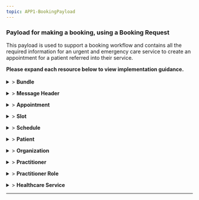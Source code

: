 ```yaml
---
topic: APP1-BookingPayload
---
```


### Payload for making a booking, using a Booking Request

This payload is used to support a booking workflow and contains all the required information for an urgent and emergency care service to create an appointment for a patient referred into their service.
<br>
 <div markdown="span" class="alert alert-warning" role="alert"><i class="fa fa-warning"></i>
  <b>Please expand each resource below to view implementation guidance.</b>
 </div>
</div>
<br>

<details>
  <summary>> <b class="barslink">Bundle</b></summary>
  
  
  
      <p>
              
        <p>The Bundle resource is the container for the event message </p>
        {{tree:https://fhir.nhs.uk/StructureDefinition/BARSBundleMessage, hybrid}}
        <p>


| Data Item                                                        | Implementation Guidance                                                                                                                                                                                                                                                                                                                                                                                                                                               | Necessity | Cadinality UKCore | Example Value(s)                                                                         |
|------------------------------------------------------------------|-----------------------------------------------------------------------------------------------------------------------------------------------------------------------------------------------------------------------------------------------------------------------------------------------------------------------------------------------------------------------------------------------------------------------------------------------------------------------|-----------|-------------------|------------------------------------------------------------------------------------------|
| Bundle                                                           | https://simplifier.net/nhsbookingandreferrals/barsbundlemessage                                                                                                                                                                                                                                                                                                                                    |      | 1..1                   |                                                                                          |
| Bundle.id                                                        | This id is generated by the originating sender of the message, retained in subsequent messages..                                                                                                                                                                                                                                                                                                                                                                      | MUST      |                   | 79120f41-a431-4f08-bcc5-1e67006fcae0                                                     |
| Bundle.meta                                                      | https://www.hl7.org/fhir/resource.html#Meta                                                                                                                                                                                                                                                                                                                                                                                                                           | MUST      | 0..1              |                                                                                          |
| Bundle.meta.profile                                              | This MUST be populated with the structure definition for BaRSBundleMessage : 'https://fhir.nhs.uk/StructureDefinition/BARSBundleMessage' - FIXED VALUE                                                                                                                                                                                                                                                                                                                | MUST      | 0..1              | https://fhir.nhs.uk/StructureDefinition/BARSBundleMessage                                |
| Bundle.meta.lastUpdated                                          | All resources MUST include 'lastUpdated' value, under the meta section which MUST be the same timestamp for each resource when created from new, but MUST be a later timestamp on updates to resources, if the content of a particular resource contains updated info for subsequent updates. Otherwise, maintain the timestamp originally sent.                                                                                                                      | MUST      | 0..1              | 2023-03-08T12:01:08.4677672+00:00                                                        |
| Bundle.type                                                      | This MUST be populated with 'message' - FIXED VALUE                                                                                                                                                                                                                                                                                                                                                                                                                   | MUST      | 1..1              | message                                                                                  |
| Bundle.timestamp                                                 | This MUST be populated with the date that the content of the message was assembled. This date is not changed by middleware engines unless they add additional data that changes the meaning of the time of the message                                                                                                                                                                                                                                                | MUST      | 0..1              | 2023-03-08T12:01:08.4677672+00:00                                                        |
| Bundle.entry(s)                                                  | Follow BaRS profile guidance for populating this element                                                                                                                                                                                                                                                                                                                                                                                                              | MUST      |                   |                                                                                          |
| Bundle.entry.fullUrl                                             | This MUST be populated with the unique identifier for the resource entry. Transient id relative to the bundle                                                                                                                                                                                                                                                                                                                                                         | MUST      | 0..1              | urn:uuid:1cbdfb97-5859-48a4-8301-d54eab818d68                                            |
| Bundle.entry.resourceType                                        | This MUST be populated with the Resources detailed in the message definition.                                                                                                                                                                                                                                                                                                                                                                                         | MUST      | 0..1              | MessageHeader,Patient, Appointment                                                       |


</details>
<p>
<details>
  <summary>> <b class="barslink">Message Header</b></summary>
  
  
      <p>
              
        <p>A resource that describes the BaRS message being exchanged between two systems. It defines the way that the Appointment bundle should be processed when it is being consumed by a receiver</p>
        {{tree:https://fhir.nhs.uk/StructureDefinition/BARSMessageHeader-booking-request, hybrid}}
        <p>

| Data Item                                                        | Implementation Guidance                                                                                                                                                                                                                                                                                                                                                                                                                                               | Necessity | Cadinality UKCore | Example Value(s)                                                                         |
|------------------------------------------------------------------|-----------------------------------------------------------------------------------------------------------------------------------------------------------------------------------------------------------------------------------------------------------------------------------------------------------------------------------------------------------------------------------------------------------------------------------------------------------------------|-----------|-------------------|------------------------------------------------------------------------------------------|
| MessageHeader                                                    | https://simplifier.net/nhsbookingandreferrals/barsmessageheaderbookingrequest-duplicate-2                                                                                                                                                                                                                                                                                       |       | 1..1                   |                                                                                          |
| MessageHeader.meta                                               | https://www.hl7.org/fhir/resource.html#Meta                                                                                                                                                                                                                                                                                                                                                                                                                           | MUST      | 0..1              |                                                                                          |
| MessageHeader.meta.profile                                       | This MUST be populated with the structure definition forBARSMessageHeader-booking-request                                                                                                                                                                                                                                                                                                                                                                             | MUST      | 0..1              | https://fhir.nhs.uk/StructureDefinition/BARSMessageHeader-booking-request                |
| MessageHeader.meta.lastUpdated                                   | All resources MUST include 'lastUpdated' value, under the meta section which MUST be the same timestamp for each resource when created from new, but MUST be a later timestamp on updates to resources, if the content of a particular resource contains updated info for subsequent updates. Otherwise, maintain the timestamp originally sent.                                                                                                                      | MUST      | 0..1              | 2023-03-08T12:01:08.4677672+00:00                                                        |
| MessageHeader.extension                                          | This MUST be populated with details of the Clinical  Decision Support System used                                                                                                                                                                                                                                                                                                                                                                                     | MUST      | 0..1              |                                                                                          |
| MessageHeader.extension.url                                      | This MUST be populated with 'https://fhir.nhs.uk/StructureDefinition/CDSSExtension' - FIXED VALUE                                                                                                                                                                                                                                                                                                                                                                     | MUST      | 0..1              | https://fhir.nhs.uk/StructureDefinition/CDSSExtension                                    |
| MessageHeader.extension.extension                                |                                                                                                                                                                                                                                                                                                                                                                                                                                                                       | MUST      | 0..1              |                                                                                          |
| MessageHeader.extension.extension.url                            | This MUST be populated with the pre-defined Clinical Decision Support System software url - FIXED VALUE                                                                                                                                                                                                                                                                                                                                                               | MUST      | 0..1              | requesterCDSSSoftware                                                                    |
| MessageHeader.extension.extension.valueString                    | This MUST be populated with the Clinical Decision Support System software name e.g. Pathways                                                                                                                                                                                                                                                                                                                                                                          | MUST      | 0..1              | Pathways                                                                                 |
| MessageHeader.extension.extension                                |                                                                                                                                                                                                                                                                                                                                                                                                                                                                       | MUST      | 0..1              |                                                                                          |
| MessageHeader.extension.extension.url                            | This MUST be populated with the pre-defined Clinical Decision Support System software Version url - FIXED VALUE                                                                                                                                                                                                                                                                                                                                                       | MUST      | 0..1              | requesterCDSSVersion                                                                     |
| MessageHeader.extension.extension.valueString                    | This MUST be populated with the Clinical Decision Support System software Version name e.g. 30.2.0                                                                                                                                                                                                                                                                                                                                                                    | MUST      | 0..1              | 30.2.0                                                                                   |
| MessageHeader.eventcoding                                        |                                                                                                                                                                                                                                                                                                                                                                                                                                                                       | MUST      | 1..1              |                                                                                          |
| MessageHeader.eventcoding.system                                 | This MUST be populated with CodeSystem 'https://fhir.nhs.uk/CodeSystem/message-events-bars' - FIXED VALUE                                                                                                                                                                                                                                                                                                                                                             | MUST      | 0..1              | https://fhir.nhs.uk/CodeSystem/message-events-bars                                       |
| MessageHeader.eventcoding.code                                   | The status MUST be populated with 'booking-request'. See CodeSystem: 'https://fhir.nhs.uk/CodeSystem/message-events-bars' - FIXED VALUE                                                                                                                                                                                                                                                                                                                               | MUST      | 0..1              | booking-request                                                                          |
| MessageHeader.destination                                        |                                                                                                                                                                                                                                                                                                                                                                                                                                                                       | MUST      | 0..1              |                                                                                          |
| MessageHeader.destination.receiver                               |                                                                                                                                                                                                                                                                                                                                                                                                                                                                       | MUST      | 0..1              |                                                                                          |
| MessageHeader.destination.receiver.reference                     | This MUST be populated with the full url to the Receiving Organisation resource.                                                                                                                                                                                                                                                                                                                                                                                      | MUST      | 0..1              | urn:uuid:10397afd-479c-42ea-9d5d-e4024481e0f8                                            |
| MessageHeader.destination.endpoint                               | This MUST be populated with the system and Service ID separated by a pipe. for example https://fhir.nhs.uk/id/dos-service-id\|11111111, this is to ensure the receiver knows the intended destination.                                                                                                                                                                                                                                                                | MUST      | 1..1              | https://fhir.nhs.uk/id/dos-service-id\|1122334455                                        |
| MessageHeader.sender                                             |                                                                                                                                                                                                                                                                                                                                                                                                                                                                       | MUST      | 0..1              |                                                                                          |
| MessageHeader.sender.reference                                   | This MUST be populated. Follow BaRS profile guidance for populating this element                                                                                                                                                                                                                                                                                                                                                                                      | MUST      | 0..1              | urn:uuid:07939a0c-2854-46ff-9282-ad906bc93679                                            |
| MessageHeader.source                                             |                                                                                                                                                                                                                                                                                                                                                                                                                                                                       | MUST      | 1..1              |                                                                                          |
| MessageHeader.source.name                                        | This MUST be populated with the sending system supplier name                                                                                                                                                                                                                                                                                                                                                                                                          | MUST      | 0..1              | Patient Access System                                                                    |
| MessageHeader.source.software                                    | This SHOULD be populated with the sending software application name                                                                                                                                                                                                                                                                                                                                                                                                   | SHOULD    | 0..1              | Supplier Software                                                                        |
| MessageHeader.source.version                                     | This SHOULD be populated with the sending software version                                                                                                                                                                                                                                                                                                                                                                                                            | SHOULD    | 0..1              | V1.0.0                                                                                   |
| MessageHeader.source.contact                                     |                                                                                                                                                                                                                                                                                                                                                                                                                                                                       | SHOULD    | 0..1              |                                                                                          |
| MessageHeader.source.contact.system                              | This SHOULD be populated with the Contact Type - phone \| fax \| email \| pager \| url \| sms \| other                                                                                                                                                                                                                                                                                                                                                                | SHOULD    | 0..1              | phone                                                                                    |
| MessageHeader.source.contact.value                               | This SHOULD be populated with the Contact Type value                                                                                                                                                                                                                                                                                                                                                                                                                  | SHOULD    | 0..1              | +44 (0123) 123 4567                                                                      |
| MessageHeader.source.endpoint                                    | This MUST be populated with the system and Service ID separated by a pipe. for example https://fhir.nhs.uk/id/dos-service-id\|11111111, this is to ensure the receiver knows where any response messages SHOULD be addressed.                                                                                                                                                                                                                                         | MUST      | 1..1              | https://fhir.nhs.uk/id/dos-service-id\\|5566778899                                       |
| MessageHeader.reason                                             |                                                                                                                                                                                                                                                                                                                                                                                                                                                                       | MUST      | 0..1              |                                                                                          |
| MessageHeader.reason.coding                                      |                                                                                                                                                                                                                                                                                                                                                                                                                                                                       | MUST      | 0..1              |                                                                                          |
| MessageHeader.reason.coding.system                               | This MUST be populated with 'https://fhir.nhs.uk/CodeSystem/message-reason-bars' - FIXED VALUE                                                                                                                                                                                                                                                                                                                                                                        | MUST      | 0..1              | https://fhir.nhs.uk/CodeSystem/message-reason-bars                                       |
| MessageHeader.reason.coding.code                                 | This MUST be populated with 'new' in a new message and 'update' for an update. See CodeSystem: 'https://fhir.nhs.uk/CodeSystem/message-events-bars'                                                                                                                                                                                                                                                                                                                   | MUST      | 0..1              | new                                                                                      |
| MessageHeader.reason.coding.display                              | This SHOULD be populated with 'new' in a new message and 'update' for an update.                                                                                                                                                                                                                                                                                                                                                                                      | SHOULD    | 0..1              | New                                                                                      |
| MessageHeader.focus                                              |                                                                                                                                                                                                                                                                                                                                                                                                                                                                       | MUST      | 0..*              |                                                                                          |
| MessageHeader.focus.reference                                    | This MUST be populated with a reference to the Appointment                                                                                                                                                                                                                                                                                                                                                                                                            | MUST      | 0..1              | urn:uuid:236bb75d-90ef-461f-b71e-fde7f899802c                                            |
| MessageHeader.definition                                         | This MUST be populated with the MessageDefinition the bundle is based on. This will be used for validation. Value - https://fhir.nhs.uk/MessageDefinition/bars-message-booking-request                                                                                                                                                                                                                                                                                | MUST      | 0..1              | https://fhir.nhs.uk/MessageDefinition/bars-message-booking-request                       |


 
</details>
<p>
<details>
  <summary>> <b class="barslink">Appointment</b></summary>
  
  
    
      <p>
              
        <p>This resource will be used to communicate information about an Appointment and is the focus of the Booking interation.</p>
        {{tree:https://fhir.hl7.org.uk/StructureDefinition/UKCore-Appointment , hybrid}}
        <p>



| Data Item                                                        | Implementation Guidance                                                                                                                                                                                                                                                                                                                                                                                                                                               | Necessity | Profile cardinality | Example Value(s)                                                                         |
|------------------------------------------------------------------|-----------------------------------------------------------------------------------------------------------------------------------------------------------------------------------------------------------------------------------------------------------------------------------------------------------------------------------------------------------------------------------------------------------------------------------------------------------------------|-----------|---------------------|------------------------------------------------------------------------------------------|
| Appointment                                                      | https://simplifier.net/hl7fhirukcorer4/ukcoreappointment                                                                                                                                                                                                                                                                                                                       |           | 1..1                |                                                                                          |
| Appointment.id                                                   | This MUST only be populated with an id generated by the Receiver in the synchronous HTTP response.                                                                                                                                                                                                                                                                                                                                                                    | MUST      | 0..1                | 3713c8fc-dbcf-4f90-bacf-89d99e434e9b                                                     |
| Appointment.meta                                                 | https://www.hl7.org/fhir/resource.html#Meta                                                                                                                                                                                                                                                                                                                                                                                                                           | MUST      | 1..1                |                                                                                          |
| Appointment.meta.profile                                         | This MUST be populated. Follow UK Core guidance for populating this element                                                                                                                                                                                                                                                                                                                                                                                           | MUST      | 1..1                | https://fhir.hl7.org.uk/StructureDefinition/UKCore-Appointment                           |
| Appointment.meta.lastupdated                                     | This MUST be populated. All resources MUST include 'lastUpdated' value, under meta section which MUST be the same timestamp for each resource when created from new, but MUST be a later timestamp on updates, if the content of a particular resource contains updated info for subsequent updates. Otherwise, maintain the timestamp originally sent.                                                                                                               | MUST      | 1..1                | 2023-03-08T12:01:08.4677672+00:00                                                        |
| Appointment.status                                               | This MUST be populated with 'booked' or 'cancelled'                                                                                                                                                                                                                                                                                                                                                                                                                   | MUST      | 1..1                | booked                                                                                   |
| Appointent.serviceCategory                                       |                                                                                                                                                                                                                                                                                                                                                                                                                                                                       |           |                     |                                                                                          |
| Appointent.serviceCategory.coding                                | BaRS Use Case                                                                                                                                                                                                                                                                                                                                                                                                                                                         | MUST      | 0..*                |                                                                                          |
| Appointent.serviceCategory.coding.system                         | This MUST be populated with CodeSystem 'https://fhir.nhs.uk/CodeSystem/usecases-categories-bars' - FIXED VALUE                                                                                                                                                                                                                                                                                                                                                        | MUST      | 0..1                | https://fhir.nhs.uk/CodeSystem/usecases-categories-bars                                  |
| Appointent.serviceCategory.coding.code                           | This MUST be populated with Code for the use-case. See CodeSystem: 'https://fhir.nhs.uk/CodeSystem/usecases-categories-bars'                                                                                                                                                                                                                                                                                                                                          | MUST      | 0..1                | A1T1                                                                                     |
| Appointent.serviceCategory.coding.display                        | This MUST be populated with Display for the use-case. See CodeSystem: 'https://fhir.nhs.uk/CodeSystem/usecases-categories-bars'                                                                                                                                                                                                                                                                                                                                       | MUST      | 0..1                | 111 - ED                                                                                 |
| Appointment.description                                          | This SHOULD be populated. It is the human readable description of the booking                                                                                                                                                                                                                                                                                                                                                                                         | SHOULD    | 0..1                | Reason for calling                                                                       |
| Appointment.start                                                | This MUST be populated with the Start time of the booking                                                                                                                                                                                                                                                                                                                                                                                                             | MUST      | 0..1                | 2021-10-12T12:30:00+00:00                                                                |
| Appointment.end                                                  | This MUST be populated with the End time of the booking                                                                                                                                                                                                                                                                                                                                                                                                               | MUST      | 0..1                | 2021-10-12T12:30:00+00:00                                                                |
| Appointment.slot                                                 |                                                                                                                                                                                                                                                                                                                                                                                                                                                                       | MUST      | 0..*                |                                                                                          |
| Appointment.slot.reference                                       | This MUST be populated with the local logical bundle reference to the Slot resource                                                                                                                                                                                                                                                                                                                                                                                   | MUST      | 0..1                | urn:uuid:c3f6145e-1a26-4345-b3f2-dccbcba62049                                            |
| Appointment.created                                              | This MUST only be populated with the date/time the booking was generated by the Receiver in the synchronous HTTP response.                                                                                                                                                                                                                                                                                                                                            | MUST      | 0..1                | 2021-10-11T15:01:30+00:00"                                                               |
| Appointment.basedOn                                              | This MAY be populated. When the Service Request is made before the booking in the workflow this MUST be populated.                                                                                                                                                                                                                                                                                                                                                    | MAY       | 0..*                |                                                                                          |
| Appointment.basedOn.reference                                    | This MAY be populated. This is MUST be the relative reference to the Service Request when referral is made before booking in the workflow                                                                                                                                                                                                                                                                                                                             | MAY       | 0..1                | ServiceRequest/236bb75d-90ef-461f-b71e-fde7f899802c                                      |
| Appointment.participant                                          |                                                                                                                                                                                                                                                                                                                                                                                                                                                                       | MUST      | 1..1                |                                                                                          |
| Appointment.participant.actor                                    | This MUST be populated with reference to the patient                                                                                                                                                                                                                                                                                                                                                                                                                  | MUST      | 0..1                |                                                                                          |
| Appointment.participant.actor.reference                          | This MUST be populated with the local logical bundle reference to the Patient resource                                                                                                                                                                                                                                                                                                                                                                                | MUST      | 0..1                | urn:uuid:3a62607b-df65-4932-940c-14262787f62d                                            |
| Appointment.participant.actor.status                             | This MUST be populated with 'accepted' - FIXED VALUE                                                                                                                                                                                                                                                                                                                                                                                                                  | MUST      | 1..1                | accepted                                                                                 |

  
</details>
<p>
<details>
  <summary>> <b class="barslink">Slot</b></summary>
  <p> This resource will be used to communicate information about the slot. The Slot resource retrieved via the GET /Slot request and MUST be returned how it was received</p>
        {{tree:https://fhir.hl7.org.uk/StructureDefinition/UKCore-Slot , hybrid}}



</details>
<p>
<details>
  <summary>> <b class="barslink">Schedule</b></summary>
  
  
      <p>
              
        <p>This resource will be used to communicate information about the schedule. The Schedule resource retrieved via the GET /Slot request and MUST be returned how it was received</p>
        {{tree:https://fhir.hl7.org.uk/StructureDefinition/UKCore-Schedule  , hybrid}}
        <p>



</details>
<p>

<details>
  <summary>> <b class="barslink">Patient</b></summary>
  <p>This resource is used to communicate details about the patient who is the subject of the booking.<br>It also includes contact information for third parties when required.</p>
        {{tree:https://fhir.hl7.org.uk/StructureDefinition/UKCore-Patient , hybrid}}
        <p>




| Data Item                                                        | Implementation Guidance                                                                                                                                                                                                                                                                                                                                                                                                                                               | Necessity | Cadinality UKCore | Example Value(s)                                                                         |
|------------------------------------------------------------------|-----------------------------------------------------------------------------------------------------------------------------------------------------------------------------------------------------------------------------------------------------------------------------------------------------------------------------------------------------------------------------------------------------------------------------------------------------------------------|-----------|-------------------|------------------------------------------------------------------------------------------|
| Patient                                                          | https://simplifier.net/hl7fhirukcorer4/ukcore-patient                                                                                                                                                                                                                               |           |  1..1                 |                                                                                          |
| Patient.id                                                       | This MUST only be populated with an id generated by the Receiver in the synchronous HTTP response.                                                                                                                                                                                                                                                                                                                                                                    | MUST      |                   | 9589fb37-87a2-48d8-968f-b371429208a8                                                     |
| Patient.meta                                                     | https://www.hl7.org/fhir/resource.html#Meta                                                                                                                                                                                                                                                                                                                                                                                                                           | MUST      | 1..1              |                                                                                          |
| Patient.meta.profile                                             | This MUST be populated. Follow UK Core guidance for populating this element                                                                                                                                                                                                                                                                                                                                                                                           | MUST      | 1..1              | https://fhir.hl7.org.uk/StructureDefinition/UKCore-Patient                               |
| Patient.meta.LastUpdate                                          | This MUST be populated. All resources MUST include 'lastUpdated' value, under meta section which MUST be the same timestamp for each resource when created from new, but MUST be a later timestamp on updates, if the content of a particular resource contains updated info for subsequent updates. Otherwise, maintain the timestamp originally sent.                                                                                                               | MUST      | 1..1              | 2023-03-08T12:01:08.4677672+00:00                                                        |
| Patient.identifier                                               |                                                                                                                                                                                                                                                                                                                                                                                                                                                                       | SHOULD    | 0..*              |                                                                                          |
| Patient.identifier.system                                        | This SHOULD be populated with namespace for the Identifier                                                                                                                                                                                                                                                                                                                                                                                                            | SHOULD    | 0..*              | https://fhir.nhs.uk/Id/nhs-number                                                        |
| Patient.identifier.value                                         | This SHOULD be populated with a  human readable patient identifier. When used this MUST be populated with the NHS number when available.If no NHS number is available this SHOULD be populated with the Local patient identifier.                                                                                                                                                                                                                                     | SHOULD    | 1..1              | 3478526985                                                                               |
| Patient.identifier.extension                                     | This extension is used to record the NHS number Verification status                                                                                                                                                                                                                                                                                                                                                                                                   | SHOULD    |                   |                                                                                          |
| Patient.identifier.extension.url                                 | This SHOULD be populated. Where used this MUST be populated with Structure Definition 'https://fhir.hl7.org.uk/StructureDefinition/Extension-UKCore-NHSNumberVerificationStatus' - FIXED VALUE                                                                                                                                                                                                                                                                        | SHOULD    | 0..1              | https://fhir.hl7.org.uk/StructureDefinition/Extension-UKCore-NHSNumberVerificationStatus |
| Patient.identifier.extension.valueCodeableConcept                |                                                                                                                                                                                                                                                                                                                                                                                                                                                                       | SHOULD    | 0..1              |                                                                                          |
| Patient.identifier.extension.valueCodeableConcept.coding         |                                                                                                                                                                                                                                                                                                                                                                                                                                                                       | SHOULD    | 0..1              |                                                                                          |
| Patient.identifier.extension.valueCodeableConcept.coding.system  | This SHOULD be populated. Where used this MUST be populated with CodeSystem - 'https://fhir.hl7.org.uk/CodeSystem/UKCore-NHSNumberVerificationStatus' - FIXED VALUE                                                                                                                                                                                                                                                                                                   | SHOULD    | 0..1              | https://fhir.hl7.org.uk/CodeSystem/UKCore-NHSNumberVerificationStatus                    |
| Patient.identifier.extension.valueCodeableConcept.coding.code    | This SHOULD be populated. Where used this MUST either be number-present-and-verified or no NHS number MUST be sent, no other status is valid                                                                                                                                                                                                                                                                                                                          | SHOULD    | 1..1              | number-present-and-verified                                                              |
| Patient.identifier.extension.valueCodeableConcept.coding.display | This SHOULD be populated. Where used this MUST either be populated with 'Number present and-verified' no other status is valid                                                                                                                                                                                                                                                                                                                                        | MAY       | 1..1              | Number present and verified                                                              |
| Patient.name                                                     |                                                                                                                                                                                                                                                                                                                                                                                                                                                                       | SHOULD    | 0..*              |                                                                                          |
| Patient.name.use                                                 | Follow UK Core guidance for populating this element                                                                                                                                                                                                                                                                                                                                                                                                                   | SHOULD    | 0..1              | official                                                                                 |
| Patient.name.text                                                | Follow UK Core guidance for populating this element                                                                                                                                                                                                                                                                                                                                                                                                                   | SHOULD    | 0..1              | Mrs Julie Jones                                                                          |
| Patient.name.family                                              | Follow UK Core guidance for populating this element                                                                                                                                                                                                                                                                                                                                                                                                                   | SHOULD    | 0..1              | Jones                                                                                    |
| Patient.name.given                                               | Follow UK Core guidance for populating this element                                                                                                                                                                                                                                                                                                                                                                                                                   | SHOULD    | 0..1              | Julie                                                                                    |
| Patient.name.prefix                                              | Follow UK Core guidance for populating this element                                                                                                                                                                                                                                                                                                                                                                                                                   | SHOULD    | 0..1              | Mrs                                                                                      |
| Patient.gender                                                   | Follow UK Core guidance for populating this element                                                                                                                                                                                                                                                                                                                                                                                                                   | SHOULD    | 0..1              | female                                                                                   |
| Patient.birthDate                                                | Follow UK Core guidance for populating this element                                                                                                                                                                                                                                                                                                                                                                                                                   | SHOULD    | 0..1              | 1959-05-04                                                                               |
| Patient.address                                                  |                                                                                                                                                                                                                                                                                                                                                                                                                                                                       | SHOULD    | 0..*              |                                                                                          |
| Patient.address.use                                              | This SHOULD be populated. Where used 'home' MUST only be used for the patient's official residing address. 'temp' is used for alternative current locations with an address format, otherwise, a Location resource can be used to pinpoint a location without a building address                                                                                                                                                                                      | SHOULD    | 0..1              | home                                                                                     |
| Patient.address.type                                             | Follow UK Core guidance for populating this element                                                                                                                                                                                                                                                                                                                                                                                                                   | SHOULD    | 0..1              | both                                                                                     |
| Patient.address.text                                             | Follow UK Core guidance for populating this element                                                                                                                                                                                                                                                                                                                                                                                                                   | SHOULD    | 0..1              | 22 Brightside Crescent, Overtown, West Yorkshire, LS10 4YU                               |
| Patient.address.line                                             | Follow UK Core guidance for populating this element                                                                                                                                                                                                                                                                                                                                                                                                                   | SHOULD    | 0..*              | 22 Brightside Crescent                                                                   |
| Patient.address.city                                             | Follow UK Core guidance for populating this element                                                                                                                                                                                                                                                                                                                                                                                                                   | SHOULD    | 0..1              | Overtown                                                                                 |
| Patient.address.district                                         | Follow UK Core guidance for populating this element                                                                                                                                                                                                                                                                                                                                                                                                                   | SHOULD    | 0..1              | West Yorkshire                                                                           |
| Patient.address.postalCode                                       | Follow UK Core guidance for populating this element                                                                                                                                                                                                                                                                                                                                                                                                                   | SHOULD    | 0..1              | LS10 4YU                                                                                 |
| Patient.contact                                                  | This MUST be used to record telecom information for the patient and/or the patient's representative for the encounter                                                                                                                                                                                                                                                                                                                                                 | MUST      | 0..*              |                                                                                          |
| Patient.contact.extension                                        |                                                                                                                                                                                                                                                                                                                                                                                                                                                                       | MUST      | 0..*              |                                                                                          |
| Patient.contact.extension.url                                    | This MUST be populated with Structure Definition 'https://fhir.hl7.org.uk/StructureDefinition/Extension-UKCore-ContactRank' - FIXED VALUE                                                                                                                                                                                                                                                                                                                             | MUST      | 0..1              | https://fhir.hl7.org.uk/StructureDefinition/Extension-UKCore-ContactRank                 |
| Patient.contact.extension.urlvaluePositiveInt                    | This MUST be populated with the rank of the whole contact and MUST be populated with the value '1' for the primary person to contact for referral. There MUST be at least one contact for the referral.                                                                                                                                                                                                                                                               | MUST      | 0..1              | 1                                                                                        |
| Patient.contact.relationship                                     |                                                                                                                                                                                                                                                                                                                                                                                                                                                                       | MUST      | 0..1              |                                                                                          |
| Patient.contact.relationship.coding                              |                                                                                                                                                                                                                                                                                                                                                                                                                                                                       | MUST      | 0..1              |                                                                                          |
| Patient.contact.relationship.coding.system                       | This MUST be populated with the CodeSystem from the ValueSet 'https://fhir.hl7.org.uk/ValueSet/UKCore-PersonRelationshipType'.<br>Where the contact details relate to the patient this relationship MUST be populated with the value 'self'.<br>Where the contact details relate to a patient's representative this SHOULD be populated with their relationship to the patient.<br>If the relationship is not known this SHOULD be populated with the value 'Unknown' | MUST      | 0..1              | https://simplifier.net/hl7fhirukcorer4/ukcore-personrelationshiptype-110                 |
| Patient.contact.relationship.coding.code                         | This MUST be populated with Code of CodeSystem value. See ValueSet 'https://fhir.hl7.org.uk/ValueSet/UKCore-PersonRelationshipType'.                                                                                                                                                                                                                                                                                                                                  | MUST      | 0..1              | EP                                                                                       |
| Patient.contact.relationship.coding.display                      | This MUST be populated with Display of CodeSystem value. See ValueSet 'https://fhir.hl7.org.uk/ValueSet/UKCore-PersonRelationshipType'.                                                                                                                                                                                                                                                                                                                               | MUST      | 0..1              | EP                                                                                       |
| Patient.contact.name                                             |                                                                                                                                                                                                                                                                                                                                                                                                                                                                       | SHOULD    | 0..1              |                                                                                          |
| Patient.contact.name.family                                      | This SHOULD be populated. Follow UK Core guidance for populating this element                                                                                                                                                                                                                                                                                                                                                                                         | SHOULD    | 0..1              | Grayson                                                                                  |
| Patient.contact.name.given                                       | This SHOULD be populated. Follow UK Core guidance for populating this element                                                                                                                                                                                                                                                                                                                                                                                         | SHOULD    | 0..1              | Jack                                                                                     |
| Patient.contact.telecom                                          |                                                                                                                                                                                                                                                                                                                                                                                                                                                                       | SHOULD    | 0..*              |                                                                                          |
| Patient.contact.telecom.system                                   | This MUST be populated for the rank 1 contact. There MUST be at least one contact phone number for the referral                                                                                                                                                                                                                                                                                                                                                       | MUST      |                   | phone                                                                                    |
| Patient.contact.telecom.value                                    | This MUST be populated. Follow UK Core guidance for populating this element                                                                                                                                                                                                                                                                                                                                                                                           | MUST      | 0..1              | 0789 1234567                                                                             |
| Patient.contact.gender                                           | This SHOULD be populated. Follow UK Core guidance for populating this element                                                                                                                                                                                                                                                                                                                                                                                         | SHOULD    | 0..1              | male                                                                                     |
| Patient.Communication                                            |                                                                                                                                                                                                                                                                                                                                                                                                                                                                       | SHOULD    | 0..1              |                                                                                          |
| Patient.Communication.Language                                   |                                                                                                                                                                                                                                                                                                                                                                                                                                                                       | SHOULD    | 0..1              |                                                                                          |
| Patient.Communication.Language.coding                            |                                                                                                                                                                                                                                                                                                                                                                                                                                                                       | SHOULD    | 0..1              |                                                                                          |
| Patient.Communication.Language.coding.code                       | This SHOULD be populated. Follow UK Core guidance for populating this element                                                                                                                                                                                                                                                                                                                                                                                         | SHOULD    | 0..*              | en                                                                                       |
| Patient.Communication.Language.coding.system                     | This SHOULD be populated. Follow UK Core guidance for populating this element                                                                                                                                                                                                                                                                                                                                                                                         | SHOULD    | 0..1              | https://fhir.hl7.org.uk/CodeSystem/UKCore-HumanLanguage                                  |
| Patient.Communication.Language.coding.display                    | This SHOULD be populated. Follow UK Core guidance for populating this element                                                                                                                                                                                                                                                                                                                                                                                         | SHOULD    | 0..1              | English                                                                                  |
| Patient.Communication.Language.preferred                         | This SHOULD be populated. Follow UK Core guidance for populating this element                                                                                                                                                                                                                                                                                                                                                                                         | SHOULD    | 0..1              | TRUE                                                                                     |
| Patient.extension                                                |                                                                                                                                                                                                                                                                                                                                                                                                                                                                       | SHOULD    | 0..*              |                                                                                          |
| Patient.extension.url                                            | This SHOULD be populated. Follow UK Core guidance for populating this element                                                                                                                                                                                                                                                                                                                                                                                         | SHOULD    | 1..1              | https://fhir.hl7.org.uk/StructureDefinition/Extension-UKCore-EthnicCategory              |
| Patient.extension.valueCodeableConcept                       |                                                                                                                                                                                                                                                                                                                                                                                                                                                                       | SHOULD    | 0..1              |                                                                                          |
| Patient.extension.valueCodeableConcept.coding                |                                                                                                                                                                                                                                                                                                                                                                                                                                                                       | SHOULD    | 0..*              |                                                                                          |
| Patient.extension.valueCodeableConcept.coding.system         | This SHOULD be populated. Follow UK Core guidance for populating this element                                                                                                                                                                                                                                                                                                                                                                                         | SHOULD    | 0..1              | https://fhir.hl7.org.uk/CodeSystem/UKCore-EthnicCategory                                 |
| Patient.extension.valueCodeableConcept.coding.code           | This SHOULD be populated. Follow UK Core guidance for populating this element                                                                                                                                                                                                                                                                                                                                                                                         | SHOULD    | 0..1              | A                                                                                        |
| Patient.extension.valueCodeableConcept.coding.display        | This SHOULD be populated. Follow UK Core guidance for populating this element                                                                                                                                                                                                                                                                                                                                                                                         | SHOULD    | 0..1              | British, Mixed British                                                                   |
| Patient.generalPractitioner                                      | This SHOULD be populated with a reference to the GP Surgery ONLY rather than a specific practitioner                                                                                                                                                                                                                                                                                                                                                                  | SHOULD    | 0..1              |                                                                                          |
| Patient.generalPractitioner.reference                            | This SHOULD be populated. Where populated this MUST reference to an Organisation resource                                                                                                                                                                                                                                                                                                                                                                             | SHOULD    | 0..1              | urn:uuid:b83d13e2-8c2e-422c-88ac-63b8e86a4411                                            |


</details>
<p>
<details>
  <summary>> <b class="barslink">Organization</b></summary>
  <p> This resource is used to communicate details about the sender and receiver organisations.</p>
        {{tree:https://fhir.hl7.org.uk/StructureDefinition/UKCore-Organization , hybrid}}
        <p>

| Data Item                                                        | Implementation Guidance                                                                                                                                                                                                                                                                                                                                                                                                                                               | Necessity | Cadinality UKCore | Example Value(s)                                                                         |
|------------------------------------------------------------------|-----------------------------------------------------------------------------------------------------------------------------------------------------------------------------------------------------------------------------------------------------------------------------------------------------------------------------------------------------------------------------------------------------------------------------------------------------------------------|-----------|-------------------|------------------------------------------------------------------------------------------|
| Organization                                                     | https://simplifier.net/hl7fhirukcorer4/ukcoreorganization                                                                                                                                                                                                                                                                                                            |           | 2..*                   |                                                                                          |
| Organization.id                                                  | This MUST only be populated with an id generated by the Receiver in the synchronous HTTP response.                                                                                                                                                                                                                                                                                                                                                                    | MUST      |                   | 5d897313-c62d-4e7e-92b7-b2199804fed3                                                     |
| Organization.meta                                                | https://www.hl7.org/fhir/resource.html#Meta                                                                                                                                                                                                                                                                                                                                                                                                                           | MUST      | 1..1              |                                                                                          |
| Organization.meta.profile                                        | This MUST be populated. Follow UK Core guidance for populating this element                                                                                                                                                                                                                                                                                                                                                                                           | MUST      | 1..1              | https://fhir.hl7.org.uk/StructureDefinition/UKCore-Organization                          |
| Organization.meta.lastUpdated                                    | This MUST be populated. All resources MUST include 'lastUpdated' value, under meta section which MUST be the same timestamp for each resource when created from new, but MUST be a later timestamp on updates, if the content of a particular resource contains updated info for subsequent updates. Otherwise, maintain the timestamp originally sent.                                                                                                               | MUST      | 1..1              | 2023-03-08T12:01:08.4677672+00:00                                                        |
| Organization.identifier                                          | This MUST be populated with an organisation identifier e.g. ODS code                                                                                                                                                                                                                                                                                                                                                                                                  | MUST      | 0..*              |                                                                                          |
| Organization.identifier.system                                   | This MUST be populated. Follow UK Core guidance for populating this element                                                                                                                                                                                                                                                                                                                                                                                           | MUST      | 0..1              | https://fhir.nhs.uk/id/ods-organization-code                                             |
| Organization.identifier.value                                    | This MUST be populated. Follow UK Core guidance for populating this element                                                                                                                                                                                                                                                                                                                                                                                           | MUST      | 0..1              | ABD01                                                                                    |
| Organization.name                                                | This MUST be populated. Follow UK Core guidance for populating this element                                                                                                                                                                                                                                                                                                                                                                                           | MUST      | 0..1              | Organisation name                                                                        |


</details>
<p>

<details>
  <summary>> <b class="barslink">Practitioner</b></summary>
  <p>This is used to carry details of the healthcare professional making the Booking</p>
        {{tree:https://fhir.hl7.org.uk/StructureDefinition/UKCore-Practitioner , hybrid}}
        <p>


| Data Item                                                        | Implementation Guidance                                                                                                                                                                                                                                                                                                                                                                                                                                               | Necessity | Cadinality UKCore | Example Value(s)                                                                         |
|------------------------------------------------------------------|-----------------------------------------------------------------------------------------------------------------------------------------------------------------------------------------------------------------------------------------------------------------------------------------------------------------------------------------------------------------------------------------------------------------------------------------------------------------------|-----------|-------------------|------------------------------------------------------------------------------------------|
| Practitioner                                                     | https://simplifier.net/hl7fhirukcorer4/ukcorepractitioner                                                                                                                                                                                                                                                                                                                     |           |0..*                   |                                                                                          |
| Practitioner.id                                                  | This MUST only be populated with an id generated by the Receiver in the synchronous HTTP response.                                                                                                                                                                                                                                                                                                                                                                    | MUST      | 1..1              | 51182cb1-b199-4222-85f5-16d5428f6358                                                     |
| Practitioner.meta                                                | https://www.hl7.org/fhir/resource.html#Meta                                                                                                                                                                                                                                                                                                                                                                                                                           | MUST      | 1..1              |                                                                                          |
| Practitioner.meta.profile                                        | This MUST be populated. Follow UK Core guidance for populating this element                                                                                                                                                                                                                                                                                                                                                                                           | MUST      | 1..1              | https://fhir.hl7.org.uk/StructureDefinition/UKCore-Practitioner                          |
| Practitioner.meta.lastUpdated                                    | This MUST be populated. All resources MUST include 'lastUpdated' value, under meta section which MUST be the same timestamp for each resource when created from new, but MUST be a later timestamp on updates, if the content of a particular resource contains updated info for subsequent updates. Otherwise, maintain the timestamp originally sent.                                                                                                               | MUST      | 1..1              | 2023-03-08T12:01:08.4677672+00:00                                                        |
| Practitioner.identifier                                          | This MUST be populated. Follow UK Core guidance for populating this element                                                                                                                                                                                                                                                                                                                                                                                           | MUST      | 0..*              |                                                                                          |
| Practitioner.identifier.system                                   | This MUST be populated. Follow UK Core guidance for populating this element                                                                                                                                                                                                                                                                                                                                                                                           | MUST      | 0..1              | https://fhir.nhs.uk/Id/sds-role-profile-id                                               |
| Practitioner.identifier.value                                    | This MUST be populated. Follow UK Core guidance for populating this element                                                                                                                                                                                                                                                                                                                                                                                           | MUST      | 0..1              | PT2489                                                                                   |
| Practitioner.name                                                |                                                                                                                                                                                                                                                                                                                                                                                                                                                                       | SHOULD    | 0..*              |                                                                                          |
| Practitioner.name.family                                         | Follow UK Core guidance for populating this element                                                                                                                                                                                                                                                                                                                                                                                                                   | SHOULD    | 0..1              | BLAKE                                                                                    |
| Practitioner.name.given                                          | Follow UK Core guidance for populating this element                                                                                                                                                                                                                                                                                                                                                                                                                   | SHOULD    | 0..1              | Marcy                                                                                    |
| Practitioner.telecom                                             |                                                                                                                                                                                                                                                                                                                                                                                                                                                                       | SHOULD    | 0..*              |                                                                                          |
| Practitioner.telecom.system                                      | Follow UK Core guidance for populating this element                                                                                                                                                                                                                                                                                                                                                                                                                   | SHOULD    | 0..1              | phone                                                                                    |
| Practitioner.telecom.value                                       | Follow UK Core guidance for populating this element                                                                                                                                                                                                                                                                                                                                                                                                                   | SHOULD    | 0..1              | 0205568263                                                                               |
| Practitioner.telecom.use                                         | Follow UK Core guidance for populating this element                                                                                                                                                                                                                                                                                                                                                                                                                   | SHOULD    | 0..1              | work                                                                                     |


</details>
<p>

<details>
  <summary>> <b class="barslink">Practitioner Role</b></summary>
  <p>This is used to carry the role of the practitioner making the referral. Note this may be the  call handler</p>
        {{tree:https://fhir.hl7.org.uk/StructureDefinition/UKCore-PractitionerRole , hybrid}}
        <p>


| Data Item                                                        | Implementation Guidance                                                                                                                                                                                                                                                                                                                                                                                                                                               | Necessity | Cadinality UKCore | Example Value(s)                                                                         |
|------------------------------------------------------------------|-----------------------------------------------------------------------------------------------------------------------------------------------------------------------------------------------------------------------------------------------------------------------------------------------------------------------------------------------------------------------------------------------------------------------------------------------------------------------|-----------|-------------------|------------------------------------------------------------------------------------------|
| PractitionerRole                                                 | https://simplifier.net/hl7fhirukcorer4/ukcorepractitionerrole                                                                                                                                                                                                                                                                                       |           | 0..*                   |                                                                                          |
| PractitionerRole.id                                              | This MUST only be populated with an id generated by the Receiver in the synchronous HTTP response.                                                                                                                                                                                                                                                                                                                                                                    | MUST      | 1..1              | 1801e180-e6a1-4753-8a55-ab2d1cff6549                                                     |
| PractitionerRole.meta                                            | https://www.hl7.org/fhir/resource.html#Meta                                                                                                                                                                                                                                                                                                                                                                                                                           | MUST      | 1..1              |                                                                                          |
| PractitionerRole.meta.profile                                    | This MUST be populated. Follow UK Core guidance for populating this element                                                                                                                                                                                                                                                                                                                                                                                           | MUST      | 1..1              | https://fhir.hl7.org.uk/StructureDefinition/UKCore-PractitionerRole                      |
| PractitionerRole.meta.lastUpdated                                | This MUST be populated. All resources MUST include 'lastUpdated' value, under meta section which MUST be the same timestamp for each resource when created from new, but MUST be a later timestamp on updates, if the content of a particular resource contains updated info for subsequent updates. Otherwise, maintain the timestamp originally sent.                                                                                                               | MUST      | 1..1              | 2023-03-08T12:01:08.4677672+00:00                                                        |
| PractitionerRole.practitioner                                    |                                                                                                                                                                                                                                                                                                                                                                                                                                                                       | MUST      | 0..1              |                                                                                          |
| PractitionerRole.practitioner.reference                          | This MUST be populated. Follow UK Core guidance for populating this element                                                                                                                                                                                                                                                                                                                                                                                           | MUST      | 0..1              | urn:uuid:7d948662-bade-450e-b6c5-9bb6ee39cb56                                            |
| PractitionerRole.Organisation                                    |                                                                                                                                                                                                                                                                                                                                                                                                                                                                       | MUST      | 0..1              |                                                                                          |
| PractitionerRole.Organisation.reference                          | This MUST be populated. Follow UK Core guidance for populating this element                                                                                                                                                                                                                                                                                                                                                                                           | MUST      | 0..1              | urn:uuid:7d948662-bade-450e-b6c5-9bb6ee39cb51                                            |
| PractitionerRole.code                                            |                                                                                                                                                                                                                                                                                                                                                                                                                                                                       | SHOULD    | 0..*              |                                                                                          |
| PractitionerRole.code.coding                                     | This SHOULD be populated when indicating the roles a practitioner can perform                                                                                                                                                                                                                                                                                                                                                                                         | SHOULD    | 1..1              |                                                                                          |
| PractitionerRole.code.coding.system                              | This MUST be populated with the CodeSystem from the ValueSet 'https://fhir.hl7.org.uk/ValueSet/UKCore-PractitionerRoleCode' - FIXED VALUE                                                                                                                                                                                                                                                                                                                             | SHOULD    | 0..1              | https://fhir.hl7.org.uk/ValueSet/UKCore-PractitionerRoleCode                             |
| PractitionerRole.code.coding.code                                | This MUST be populated with Code of CodeSystem value. See ValueSet 'https://fhir.hl7.org.uk/ValueSet/UKCore-PractitionerRoleCode'.                                                                                                                                                                                                                                                                                                                                    | SHOULD    | 0..1              | 224508005                                                                                |
| PractitionerRole.code.coding.display                             | This MUST be populated with Display of CodeSystem value. See ValueSet 'https://fhir.hl7.org.uk/ValueSet/UKCore-PractitionerRoleCode'.                                                                                                                                                                                                                                                                                                                                 | SHOULD    | 0..1              | Administrative healthcare staff                                                          |




</details>
<p>

<details>
   <summary>> <b class="barslink">Healthcare Service</b></summary>
  <p> The HealthcareService the request is being made of - Receiver. The HealthcareService resource is retrieved via the GET /Slot request and SHOULD be returned how it was received but MAY be added to. The Id value MUST remain the same.</p>
        {{tree:https://fhir.hl7.org.uk/StructureDefinition/UKCore-HealthcareService  , hybrid}}


| Data Item                                                        | Implementation Guidance                                                                                                                                                                                                                                                                                                                                                                                                                                               | Necessity | Cadinality UKCore | Example Value(s)                                                                         |
|------------------------------------------------------------------|-----------------------------------------------------------------------------------------------------------------------------------------------------------------------------------------------------------------------------------------------------------------------------------------------------------------------------------------------------------------------------------------------------------------------------------------------------------------------|-----------|-------------------|------------------------------------------------------------------------------------------|
| HealthcareService                                                | https://simplifier.net/hl7fhirukcorer4/ukcorehealthcareservice                                                                                                                                                                                                                                                                                                                               |           | 1..1                   |                                                                                          |
| HealthcareService.id                                             | This MUST be populated with the value retrieved for the resource via the GET /Sot request.                                                                                                                                                                                                                                                                                                                                                                    | MUST      | 1..1              | 1801e180-e6a1-4753-8a55-ab2d1cff6549                                                     |
| HealthcareService.meta                                           | https://www.hl7.org/fhir/resource.html#Meta                                                                                                                                                                                                                                                                                                                                                                                                                           | MUST      | 1..1              |                                                                                          |
| HealthcareService.meta.profile                                   | This MUST be populated. Follow UK Core guidance for populating this element                                                                                                                                                                                                                                                                                                                                                                                           | MUST      | 1..1              | https://fhir.hl7.org.uk/StructureDefinition/UKCore-HealthcareService                     |
| HealthcareService.meta.lastUpdated                               | This MUST be populated. All resources MUST include 'lastUpdated' value, under meta section which MUST be the same timestamp for each resource when created from new, but MUST be a later timestamp on updates, if the content of a particular resource contains updated info for subsequent updates. Otherwise, maintain the timestamp originally sent.                                                                                                               | MUST      | 1..1              | 2023-03-08T12:01:08.4677672+00:00                                                        |
| HealthcareService.identifier                                     |                                                                                                                                                                                                                                                                                                                                                                                                                                                                       | MUST      | 0..*              |                                                                                          |
| HealthcareService.identifier.system                              | This MUST be populated. Follow UK Core guidance for populating this element                                                                                                                                                                                                                                                                                                                                                                                           | MUST      | 0..1              | https://system.supplier.co.uk/My/Healthcare/Services                                     |
| HealthcareService.identifier.value                               | This MUST be populated with the receiving HealthcareService identifier e.g  ODS code                                                                                                                                                                                                                                                                                                                                                                                    | MUST      | 0..1              | 100                                                                                      |
| HealthcareService.active                                         | This MUST be populated. Follow UK Core guidance for populating this element                                                                                                                                                                                                                                                                                                                                                                                           | MUST      |                   |                                                                                          |
| HealthcareService.providedBy                                     | This MUST be populated. Follow UK Core guidance for populating this element                                                                                                                                                                                                                                                                                                                                                                                           | MUST      |                   |                                                                                          |
| HealthcareService.providedBy.reference                           | link to the Organisation the request is being made of                                                                                                                                                                                                                                                                                                                                                                                                                 | MUST      |                   |                                                                                          |
| HealthcareService.location                                       |                                                                                                                                                                                                                                                                                                                                                                                                                                                                       | MAY       | 0..*              |                                                                                          |
| HealthcareService.location.reference                             | Follow UK Core guidance for populating this element                                                                                                                                                                                                                                                                                                                                                                                                                   | MAY       | 0..1              | urn:uuid:860e4c37-4e36-45fb-8fca-41132cd937a5                                            |
| HealthcareService.name                                           | This MUST be populated. Follow UK Core guidance for populating this element                                                                                                                                                                                                                                                                                                                                                                                           | MUST      | 0..1              | Healthcare Service Name                                                                  |



</details>
<p>

<hr>